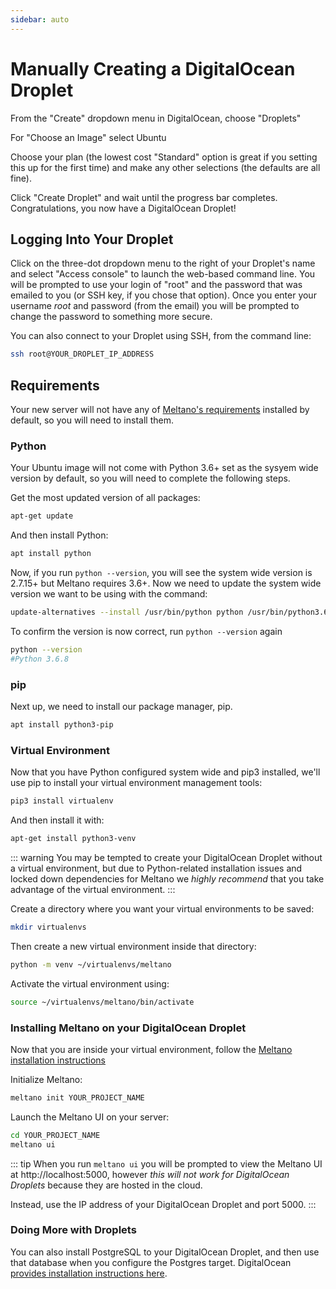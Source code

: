 ```yaml
---
sidebar: auto
---
```


# Manually Creating a DigitalOcean Droplet

From the "Create" dropdown menu in DigitalOcean, choose "Droplets"

For "Choose an Image" select Ubuntu

Choose your plan (the lowest cost "Standard" option is great if you setting this up for the first time) and make any other selections (the defaults are all fine).

Click "Create Droplet" and wait until the progress bar completes. Congratulations, you now have a DigitalOcean Droplet!

## Logging Into Your Droplet

Click on the three-dot dropdown menu to the right of your Droplet's name and select "Access console" to launch the web-based command line. You will be prompted to use your login of "root" and the password that was emailed to you (or SSH key, if you chose that option). Once you enter your username _root_ and password (from the email) you will be prompted to change the password to something more secure.

You can also connect to your Droplet using SSH, from the command line:

```bash
ssh root@YOUR_DROPLET_IP_ADDRESS
```

## Requirements

Your new server will not have any of [Meltano's requirements](/docs/installation.html#requirements) installed by default, so you will need to install them.

### Python

Your Ubuntu image will not come with Python 3.6+ set as the sysyem wide version by default, so you will need to complete the following steps.

Get the most updated version of all packages:

```bash
apt-get update
```

And then install Python:

```bash
apt install python
```

Now, if you run `python --version`, you will see the system wide version is 2.7.15+ but Meltano requires 3.6+. Now we need to update the system wide version we want to be using with the command:

```bash
update-alternatives --install /usr/bin/python python /usr/bin/python3.6 1
```

To confirm the version is now correct, run `python --version` again

```bash
python --version
#Python 3.6.8
```

### pip

Next up, we need to install our package manager, pip.

```bash
apt install python3-pip
```

### Virtual Environment

Now that you have Python configured system wide and pip3 installed, we'll use pip to install your virtual environment management tools:

```bash
pip3 install virtualenv
```

And then install it with:

```bash
apt-get install python3-venv
```

::: warning
You may be tempted to create your DigitalOcean Droplet without a virtual environment, but due to Python-related installation issues and locked down dependencies for Meltano we _highly recommend_ that you take advantage of the virtual environment.
:::

Create a directory where you want your virtual environments to be saved:

```bash
mkdir virtualenvs
```

Then create a new virtual environment inside that directory:

```bash
python -m venv ~/virtualenvs/meltano
```

Activate the virtual environment using:

```bash
source ~/virtualenvs/meltano/bin/activate
```

### Installing Meltano on your DigitalOcean Droplet

Now that you are inside your virtual environment, follow the [Meltano installation instructions](/docs/installation.html#installing-meltano)

Initialize Meltano:

```bash
meltano init YOUR_PROJECT_NAME
```

Launch the Meltano UI on your server:

```bash
cd YOUR_PROJECT_NAME
meltano ui
```

::: tip
When you run `meltano ui` you will be prompted to view the Meltano UI at http://localhost:5000, however _this will not work for DigitalOcean Droplets_ because they are hosted in the cloud.

Instead, use the IP address of your DigitalOcean Droplet and port 5000.
:::

### Doing More with Droplets

You can also install PostgreSQL to your DigitalOcean Droplet, and then use that database when you configure the Postgres target. DigitalOcean [provides installation instructions here](https://www.digitalocean.com/community/tutorials/how-to-install-and-use-postgresql-on-ubuntu-18-04).
